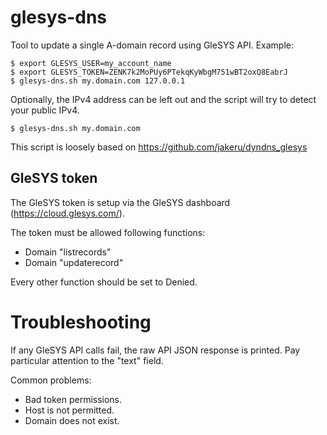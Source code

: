 # glesys-dns

Tool to update a single A-domain record using GleSYS API. Example:

	$ export GLESYS_USER=my_account_name
	$ export GLESYS_TOKEN=ZENK7k2MoPUy6PTekqKyWbgM751wBT2oxQ8EabrJ
	$ glesys-dns.sh my.domain.com 127.0.0.1

Optionally, the IPv4 address can be left out and the script will try to detect
your public IPv4.

	$ glesys-dns.sh my.domain.com

This script is loosely based on https://github.com/jakeru/dyndns_glesys

## GleSYS token

The GleSYS token is setup via the GleSYS dashboard (https://cloud.glesys.com/).

The token must be allowed following functions:
* Domain "listrecords"
* Domain "updaterecord"

Every other function should be set to Denied.

# Troubleshooting

If any GleSYS API calls fail, the raw API JSON response is printed. Pay
particular attention to the "text" field.

Common problems:
* Bad token permissions.
* Host is not permitted.
* Domain does not exist.
